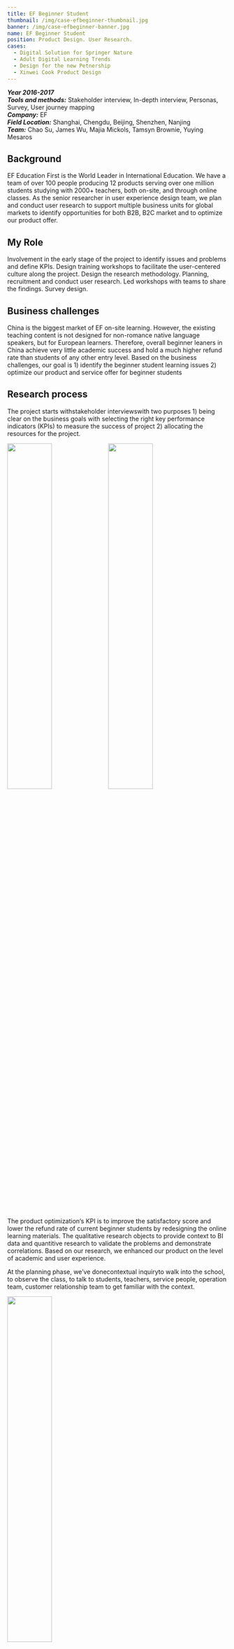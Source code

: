 ```yaml
---
title: EF Beginner Student
thumbnail: /img/case-efbeginner-thumbnail.jpg
banner: /img/case-efbeginner-banner.jpg
name: EF Beginner Student
position: Product Design. User Research.
cases:
  - Digital Solution for Springer Nature
  - Adult Digital Learning Trends
  - Design for the new Petnership
  - Xinwei Cook Product Design
---
```

***Year 2016-2017*** \
***Tools and methods:*** Stakeholder interview, In-depth interview, Personas, Survey, User journey mapping\
***Company:*** EF\
***Field Location:*** Shanghai, Chengdu, Beijing, Shenzhen, Nanjing\
***Team:*** Chao Su, James Wu, Majia Mickols, Tamsyn Brownie, Yuying Mesaros

## Background

EF Education First is the World Leader in International Education. We have a team of over 100 people producing 12 products serving over one million students studying with 2000+ teachers, both on-site, and through online classes. As the senior researcher in user experience design team, we plan and conduct user research to support multiple business units for global markets to identify opportunities for both B2B, B2C market and to optimize our product offer.

## My Role

Involvement in the early stage of the project to identify issues and problems and define KPIs. Design training workshops to facilitate the user-centered culture along the project. Design the research methodology. Planning, recruitment and conduct user research. Led workshops with teams to share the findings. Survey design.

## Business challenges

China is the biggest market of EF on-site learning. However, the existing teaching content is not designed for non-romance native language speakers, but for European learners. Therefore, overall beginner leaners in China achieve very little academic success and hold a much higher refund rate than students of any other entry level. Based on the business challenges, our goal is 1) identify the beginner student learning issues 2) optimize our product and service offer for beginner students

## Research process

The project starts withstakeholder interviewswith two purposes 1) being clear on the business goals with selecting the right key performance indicators (KPIs) to measure the success of project 2) allocating the resources for the project.

<img src="/img/case-efbeginner-7.jpg" style="width:45%" index="1" />

<img src="/img/case-efbeginner-9.jpg" style="width:45%" index="2" />

The product optimization‘s KPI is to improve the satisfactory score and lower the refund rate of current beginner students by redesigning the online learning materials. The qualitative research objects to provide context to BI data and quantitive research to validate the problems and demonstrate correlations. Based on our research, we enhanced our product on the level of academic and user experience.

At the planning phase, we’ve donecontextual inquiryto walk into the school, to observe the class, to talk to students, teachers, service people, operation team, customer relationship team to get familiar with the context.

<img src="/img/case-efbeginner-3.jpg" style="width:45%" index="1" />

This study is designed with two phrases, qualitatively to discover the context, build up personas and quantitatively to validate findings on a bigger scale and thus to prioritize possible solutions. The team is composed of user researchers, academic practitioners and digital product designers.

For recruitment, we’ve gone through the refunded student profiles analysis based on usage data to identify the most relevant sample user profiles in the groups of dropped out accounts and frozen accounts.

<img src="/img/case-efbeginner-6.jpg" style="width:45%" index="1" />

<img src="/img/case-efbeginner-8.jpg" style="width:45%" index="2" />

30 in-depth interviews are conducted in Tier1-2 cities in China to investigate their learning frustrations and alternative learning materials. Based on that, we were able to produce the beginner profile to communicate easily inside the teams.

<img src="/img/case-efbeginner-10.jpg" style="width:45%" index="" />

Together with content design team and product design team, ideation workshops are held to transform qualitative findings into survey to validate problems and possible solutions.

<img src="/img/case-efbeginner-2.jpg" style="width:45%" index="1" />

<img src="/img/case-efbeginner-11.jpg" style="width:45%" index="2" />

Based on findings of the small data, we’ve launched both surverys for students and service staff. 2700 valid responses are collected by student survey to be further analyzed. And this piece of research supported multiple product teams to come up with new product design. They were tested and validated before launch in school by various measurements. The research findings were archived on the Confluence throughout the process.